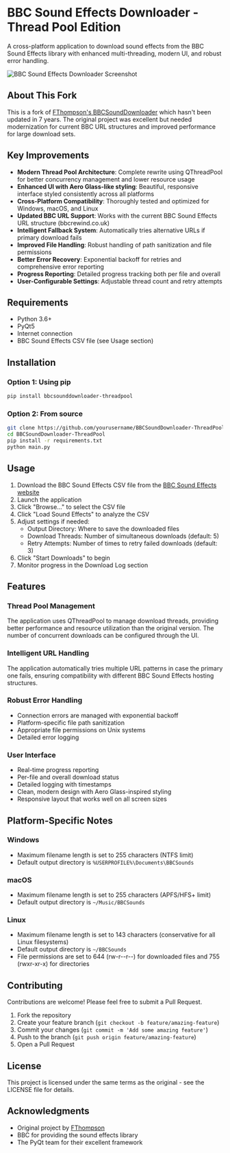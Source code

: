# BBC Sound Effects Downloader - Thread Pool Edition

A cross-platform application to download sound effects from the BBC Sound Effects library with enhanced multi-threading, modern UI, and robust error handling.

![BBC Sound Effects Downloader Screenshot](screenshot.png)

## About This Fork

This is a fork of [FThompson's BBCSoundDownloader](https://github.com/FThompson/BBCSoundDownloader) which hasn't been updated in 7 years. The original project was excellent but needed modernization for current BBC URL structures and improved performance for large download sets.

## Key Improvements

- **Modern Thread Pool Architecture**: Complete rewrite using QThreadPool for better concurrency management and lower resource usage
- **Enhanced UI with Aero Glass-like styling**: Beautiful, responsive interface styled consistently across all platforms
- **Cross-Platform Compatibility**: Thoroughly tested and optimized for Windows, macOS, and Linux
- **Updated BBC URL Support**: Works with the current BBC Sound Effects URL structure (bbcrewind.co.uk)
- **Intelligent Fallback System**: Automatically tries alternative URLs if primary download fails
- **Improved File Handling**: Robust handling of path sanitization and file permissions
- **Better Error Recovery**: Exponential backoff for retries and comprehensive error reporting
- **Progress Reporting**: Detailed progress tracking both per file and overall
- **User-Configurable Settings**: Adjustable thread count and retry attempts

## Requirements

- Python 3.6+
- PyQt5
- Internet connection
- BBC Sound Effects CSV file (see Usage section)

## Installation

### Option 1: Using pip
```bash
pip install bbcsounddownloader-threadpool
```

### Option 2: From source
```bash
git clone https://github.com/yourusername/BBCSoundDownloader-ThreadPool.git
cd BBCSoundDownloader-ThreadPool
pip install -r requirements.txt
python main.py
```

## Usage

1. Download the BBC Sound Effects CSV file from the [BBC Sound Effects website](https://sound-effects.bbcrewind.co.uk/)
2. Launch the application
3. Click "Browse..." to select the CSV file
4. Click "Load Sound Effects" to analyze the CSV
5. Adjust settings if needed:
   - Output Directory: Where to save the downloaded files
   - Download Threads: Number of simultaneous downloads (default: 5)
   - Retry Attempts: Number of times to retry failed downloads (default: 3)
6. Click "Start Downloads" to begin
7. Monitor progress in the Download Log section

## Features

### Thread Pool Management
The application uses QThreadPool to manage download threads, providing better performance and resource utilization than the original version. The number of concurrent downloads can be configured through the UI.

### Intelligent URL Handling
The application automatically tries multiple URL patterns in case the primary one fails, ensuring compatibility with different BBC Sound Effects hosting structures.

### Robust Error Handling
- Connection errors are managed with exponential backoff
- Platform-specific file path sanitization
- Appropriate file permissions on Unix systems
- Detailed error logging

### User Interface
- Real-time progress reporting
- Per-file and overall download status
- Detailed logging with timestamps
- Clean, modern design with Aero Glass-inspired styling
- Responsive layout that works well on all screen sizes

## Platform-Specific Notes

### Windows
- Maximum filename length is set to 255 characters (NTFS limit)
- Default output directory is `%USERPROFILE%\Documents\BBCSounds`

### macOS
- Maximum filename length is set to 255 characters (APFS/HFS+ limit)
- Default output directory is `~/Music/BBCSounds`

### Linux
- Maximum filename length is set to 143 characters (conservative for all Linux filesystems)
- Default output directory is `~/BBCSounds`
- File permissions are set to 644 (rw-r--r--) for downloaded files and 755 (rwxr-xr-x) for directories

## Contributing

Contributions are welcome! Please feel free to submit a Pull Request.

1. Fork the repository
2. Create your feature branch (`git checkout -b feature/amazing-feature`)
3. Commit your changes (`git commit -m 'Add some amazing feature'`)
4. Push to the branch (`git push origin feature/amazing-feature`)
5. Open a Pull Request

## License

This project is licensed under the same terms as the original - see the LICENSE file for details.

## Acknowledgments

- Original project by [FThompson](https://github.com/FThompson/BBCSoundDownloader)
- BBC for providing the sound effects library
- The PyQt team for their excellent framework


